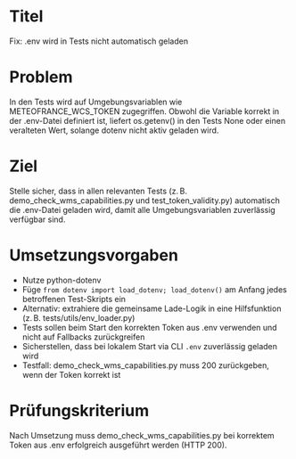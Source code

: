 # Titel
Fix: .env wird in Tests nicht automatisch geladen

# Problem
In den Tests wird auf Umgebungsvariablen wie METEOFRANCE_WCS_TOKEN zugegriffen. Obwohl die Variable korrekt in der .env-Datei definiert ist, liefert os.getenv() in den Tests None oder einen veralteten Wert, solange dotenv nicht aktiv geladen wird.

# Ziel
Stelle sicher, dass in allen relevanten Tests (z. B. demo_check_wms_capabilities.py und test_token_validity.py) automatisch die .env-Datei geladen wird, damit alle Umgebungsvariablen zuverlässig verfügbar sind.

# Umsetzungsvorgaben
- Nutze python-dotenv
- Füge `from dotenv import load_dotenv; load_dotenv()` am Anfang jedes betroffenen Test-Skripts ein
- Alternativ: extrahiere die gemeinsame Lade-Logik in eine Hilfsfunktion (z. B. tests/utils/env_loader.py)
- Tests sollen beim Start den korrekten Token aus .env verwenden und nicht auf Fallbacks zurückgreifen
- Sicherstellen, dass bei lokalem Start via CLI `.env` zuverlässig geladen wird
- Testfall: demo_check_wms_capabilities.py muss 200 zurückgeben, wenn der Token korrekt ist

# Prüfungskriterium
Nach Umsetzung muss demo_check_wms_capabilities.py bei korrektem Token aus .env erfolgreich ausgeführt werden (HTTP 200).